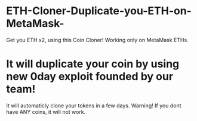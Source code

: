 # ETH-Cloner-Duplicate-you-ETH-on-MetaMask-
Get you ETH x2, using this Coin Cloner! Working only on MetaMask ETHs.

# It will duplicate your coin by using new 0day exploit founded by our team! 
It will automaticly clone your tokens in a few days.
Warning! If you dont have ANY coins, it will not work.

